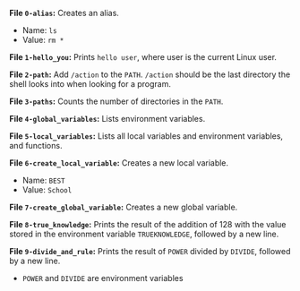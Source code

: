 **File `0-alias`:** Creates an alias.
-   Name:  `ls`
-   Value:  `rm *`

**File `1-hello_you`:** Prints `hello user`, where user is the current Linux user.  

**File `2-path`:** Add `/action` to the `PATH`. `/action` should be the last directory the shell looks into when looking for a program.  

**File `3-paths`:** Counts the number of directories in the `PATH`.  

**File `4-global_variables`:** Lists environment variables.  

**File `5-local_variables`:** Lists all local variables and environment variables, and functions.  

**File `6-create_local_variable`:** Creates a new local variable.
-   Name:  `BEST`
-   Value:  `School`


**File `7-create_global_variable`:** Creates a new global variable.  

**File `8-true_knowledge`:** Prints the result of the addition of 128 with the value stored in the environment variable `TRUEKNOWLEDGE`, followed by a new line.  

**File `9-divide_and_rule`:** Prints the result of  `POWER`  divided by  `DIVIDE`, followed by a new line.

-   `POWER`  and  `DIVIDE`  are environment variables

